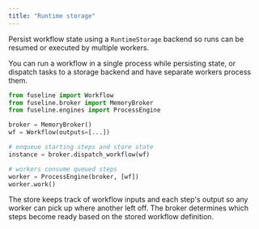 ```yaml
---
title: "Runtime storage"
---
```


Persist workflow state using a `RuntimeStorage` backend so runs can be resumed or executed by multiple workers.

You can run a workflow in a single process while persisting state, or dispatch tasks to a storage backend and have separate workers process them.

```python
from fuseline import Workflow
from fuseline.broker import MemoryBroker
from fuseline.engines import ProcessEngine

broker = MemoryBroker()
wf = Workflow(outputs=[...])

# enqueue starting steps and store state
instance = broker.dispatch_workflow(wf)

# workers consume queued steps
worker = ProcessEngine(broker, [wf])
worker.work()
```

The store keeps track of workflow inputs and each step's output so any
worker can pick up where another left off. The broker determines which
steps become ready based on the stored workflow definition.
